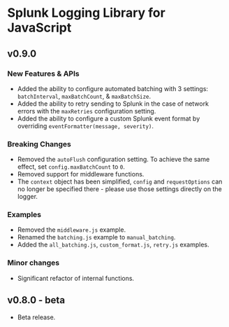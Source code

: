 # Splunk Logging Library for JavaScript

## v0.9.0

### New Features & APIs

* Added the ability to configure automated batching with 3 settings: `batchInterval`, `maxBatchCount`, & `maxBatchSize`.
* Added the ability to retry sending to Splunk in the case of network errors with the `maxRetries` configuration setting.
* Added the ability to configure a custom Splunk event format by overriding `eventFormatter(message, severity)`.

### Breaking Changes

* Removed the `autoFlush` configuration setting. To achieve the same effect, set `config.maxBatchCount` to `0`.
* Removed support for middleware functions.
* The `context` object has been simplified, `config` and `requestOptions` can no longer be specified there - please use those settings directly on the logger.

### Examples

* Removed the `middleware.js` example.
* Renamed the `batching.js` example to `manual_batching`.
* Added the `all_batching.js`, `custom_format.js`, `retry.js` examples.

### Minor changes

* Significant refactor of internal functions.

## v0.8.0 - beta

* Beta release.